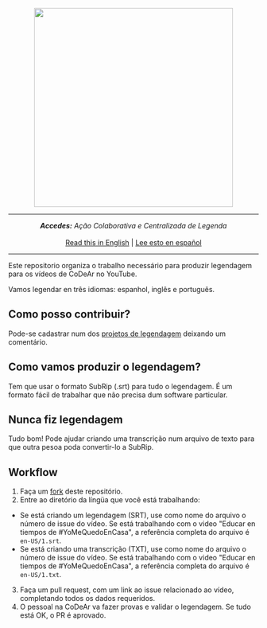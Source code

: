 <p align="center">
  <img src="https://i.ibb.co/k6KRZDT/Accedes-PT-Brand-2x.png" width="400">
</p>
<hr>
<p align="center">
  <i><b>Accedes:</b> Ação Colaborativa e Centralizada de Legenda</i><br><br>
  <a href="README.en.md">Read this in English</a> |
  <a href="README.md">Lee esto en español</a>
</p>
<hr>

Este repositorio organiza o trabalho necessário para produzir legendagem para os vídeos de CoDeAr no YouTube.

Vamos legendar en três idiomas: espanhol, inglês e português.

## Como posso contribuir?

Pode-se cadastrar num dos [projetos de legendagem](https://github.com/SomosCodear/Subtitulos/issues?q=is%3Aissue+is%3Aopen+label%3A%22control+de+traducci%C3%B3n%22) deixando um comentário.

## Como vamos produzir o legendagem?

Tem que usar o formato SubRip (.srt) para tudo o legendagem. É um formato fácil de trabalhar que não precisa dum software particular.

## Nunca fiz legendagem

Tudo bom! Pode ajudar criando uma transcrição num arquivo de texto para que outra pesoa poda convertir-lo a SubRip.

## Workflow

1) Faça um [fork](https://github.com/SomosCodear/Subtitulos/fork) deste repositório.
2) Entre ao diretório da língüa que você está trabalhando:
 - Se está criando um legendagem (SRT), use como nome do arquivo o número de issue do vídeo. Se está trabalhando com o video "Educar en tiempos de #YoMeQuedoEnCasa", a referência completa do arquivo é `en-US/1.srt`.
 - Se está criando uma transcrição (TXT), use como nome do arquivo o número de issue do vídeo. Se está trabalhando com o video "Educar en tiempos de #YoMeQuedoEnCasa", a referência completa do arquivo é `en-US/1.txt`.
3) Faça um pull request, com um link ao issue relacionado ao vídeo, completando todos os dados requeridos.
4) O pessoal na CoDeAr va fazer provas e validar o legendagem. Se tudo está OK, o PR é aprovado.
